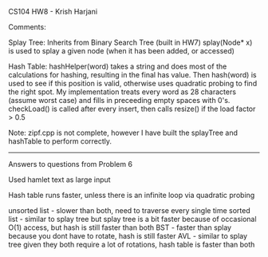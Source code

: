 CS104 HW8 - Krish Harjani

Comments:

Splay Tree:
	Inherits from Binary Search Tree (built in HW7)
	splay(Node* x)  is used to splay a given node (when it has been added, or accessed)

Hash Table:
	hashHelper(word)  takes a string and does most of the calculations for hashing, resulting in the final has value.
	Then hash(word)  is used to see if this position is valid, otherwise uses quadratic probing to find the right spot.
	My implementation treats every word as 28 characters (assume worst case) and fills in preceeding empty spaces
		with 0's. 
	checkLoad() is called after every insert, then calls resize() if the load factor > 0.5


Note: zipf.cpp is not complete, however I have built the splayTree and hashTable to perform correctly.



-----------------------------------
Answers to questions from Problem 6

Used hamlet text as large input

Hash table runs faster, unless there is an infinite loop via quadratic probing

unsorted list - slower than both, need to traverse every single time
sorted list - similar to splay tree but splay tree is a bit faster because of occasional O(1) access, but hash is still 				faster than both
BST - faster than splay because you dont have to rotate, hash is still faster
AVL - similar to splay tree given they both require a lot of rotations, hash table is faster than both
